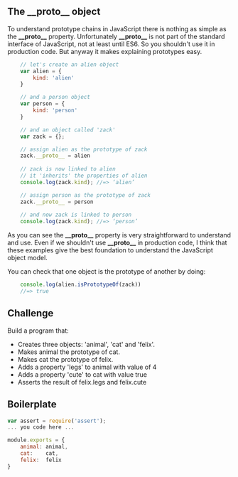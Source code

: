 The \_\_proto\_\_ object
------------------

To understand prototype chains in JavaScript there is nothing as simple as the __\_\_proto\_\___ property. Unfortunately __\_\_proto\_\___ is not part of the standard interface of JavaScript, not at least until ES6. So you shouldn't use it in production code. But anyway it makes explaining prototypes easy.

```js
	// let's create an alien object
	var alien = {
		kind: 'alien'
	}

	// and a person object
	var person = {
		kind: 'person'
	}

	// and an object called 'zack'
	var zack = {};

	// assign alien as the prototype of zack
	zack.__proto__ = alien
	
	// zack is now linked to alien
	// it 'inherits' the properties of alien
	console.log(zack.kind); //=> ‘alien’

	// assign person as the prototype of zack
	zack.__proto__ = person
	
	// and now zack is linked to person
	console.log(zack.kind); //=> ‘person’
```

As you can see the __\_\_proto\_\___ property is very straightforward to understand and use. Even if we shouldn't use __\_\_proto\_\___ in production code, I think that these examples give the best foundation to understand the JavaScript object model.

You can check that one object is the prototype of another by doing:

```js
	console.log(alien.isPrototypeOf(zack))
	//=> true
```

Challenge
----------

Build a program that:
- Creates three objects: 'animal', 'cat' and 'felix'.
- Makes animal the prototype of cat.
- Makes cat the prototype of felix.
- Adds a property 'legs' to animal with value of 4
- Adds a property 'cute' to cat with value true
- Asserts the result of felix.legs and felix.cute

Boilerplate
-----------

```js
var assert = require('assert');
... you code here ...

module.exports = {
	animal: animal,
	cat:    cat,
	felix:  felix
}
```
